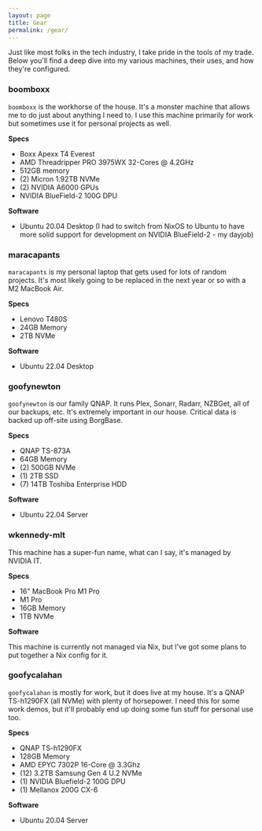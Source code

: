 ```yaml
---
layout: page
title: Gear
permalink: /gear/
---
```


Just like most folks in the tech industry, I take pride in the tools of my trade. Below you'll find a deep dive into my various machines, their uses, and how they're configured.

### boomboxx

`boomboxx` is the workhorse of the house. It's a monster machine that allows me to do just about anything I need to. I use this machine primarily for work but sometimes use it for personal projects as well.

**Specs**

- Boxx Apexx T4 Everest
- AMD Threadripper PRO 3975WX 32-Cores @ 4.2GHz
- 512GB memory
- (2) Micron 1.92TB NVMe
- (2) NVIDIA A6000 GPUs
- NVIDIA BlueField-2 100G DPU

**Software**

- Ubuntu 20.04 Desktop (I had to switch from NixOS to Ubuntu to have more solid support for development on NVIDIA BlueField-2 - my dayjob)

### maracapants

`maracapants` is my personal laptop that gets used for lots of random projects. It's most likely going to be replaced in the next year or so with a M2 MacBook Air.

**Specs**

- Lenovo T480S
- 24GB Memory
- 2TB NVMe

**Software**

- Ubuntu 22.04 Desktop

### goofynewton

`goofynewton` is our family QNAP. It runs Plex, Sonarr, Radarr, NZBGet, all of our backups, etc. It's extremely important in our house. Critical data is backed up off-site using BorgBase.

**Specs**

- QNAP TS-873A
- 64GB Memory
- (2) 500GB NVMe
- (1) 2TB SSD
- (7) 14TB Toshiba Enterprise HDD

**Software**

- Ubuntu 22.04 Server

### wkennedy-mlt

This machine has a super-fun name, what can I say, it's managed by NVIDIA IT. 

**Specs**

- 16" MacBook Pro M1 Pro
- M1 Pro
- 16GB Memory
- 1TB NVMe

**Software**

This machine is currently not managed via Nix, but I've got some plans to put together a Nix config for it. 

### goofycalahan

`goofycalahan` is mostly for work, but it does live at my house. It's a QNAP TS-h1290FX (all NVMe) with plenty of horsepower. I need this for some work demos, but it'll probably end up doing some fun stuff for personal use too.

**Specs**

- QNAP TS-h1290FX
- 128GB Memory
- AMD EPYC 7302P 16-Core @ 3.3Ghz
- (12) 3.2TB Samsung Gen 4 U.2 NVMe
- (1) NVIDIA Bluefield-2 100G DPU
- (1) Mellanox 200G CX-6

**Software**

- Ubuntu 20.04 Server 